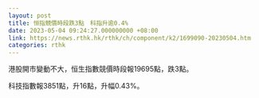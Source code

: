 ```yaml
---
layout: post
title: 恒指競價時段跌3點　科指升逾0.4%
date: 2023-05-04 09:24:27.000000000 +08:00
link: https://news.rthk.hk/rthk/ch/component/k2/1699090-20230504.htm
categories: rthk
---
```


港股開市變動不大，恒生指數競價時段報19695點，跌3點。

科技指數報3851點，升16點，升幅0.43%。
